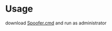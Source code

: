 # Usage
download [Spoofer.cmd](https://github.com/saawkt/fivem-spoofer/releases/download/2.0/Spoofer.cmd) and run as administrator
